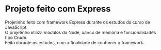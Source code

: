 # Projeto feito com Express
Projetinho feito com framework Express durante os estudos do curso de JavaScript.<br>
O projetinho utiliza módulos do Node, banco de memória e funcionalidades tipo Crude.<br>
Feito durante os estudos, com a finalidade de conhecer o framework.<br>